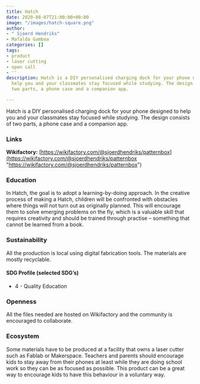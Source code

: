 ```yaml
---
title: Hatch
date: 2020-08-07T21:00:00+00:00
image: "/images/hatch-square.png"
author:
- " Sjoerd Hendriks"
- Mafalda Gamboa
categories: []
tags:
- product
- laser cutting
- open call
- ''
description: Hatch is a DIY personalised charging dock for your phone designed to
  help you and your classmates stay focused while studying. The design consists of
  two parts, a phone case and a companion app.

---
```

Hatch is a DIY personalised charging dock for your phone designed to help you and your classmates stay focused while studying. The design consists of two parts, a phone case and a companion app.

### Links

**Wikifactory:** [https://wikifactory.com/@sjoerdhendriks/patternbox](https://wikifactory.com/@sjoerdhendriks/patternbox "https://wikifactory.com/@sjoerdhendriks/patternbox")

### Education

In Hatch, the goal is to adopt a learning-by-doing approach. In the creative process of making a Hatch, children will be confronted with obstacles where things will not turn out as originally planned. This will encourage them to solve emerging problems on the fly, which is a valuable skill that requires creativity and should be trained through practise – something that cannot be learned from a book.

### Sustainability

All the production is local using digital fabrication tools. The materials are mostly recyclable.

#### SDG Profile (selected SDG’s)

* 4 - Quality Education

### Openness

All the files needed are hosted on Wikifactory and the community is encouraged to collaborate.

### Ecosystem

Some materials have to be produced at a facility that owns a laser cutter such as Fablab or Makerspace. Teachers and parents should encourage kids to stay away from their phones at least while they are doing school work so they can be as focused as possible. This product can be a great way to encourage kids to have this behaviour in a voluntary way.